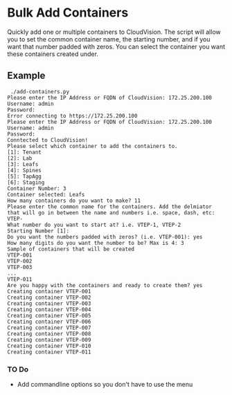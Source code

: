 # Bulk Add Containers
Quickly add one or multiple containers to CloudVision. The script will allow you to set the common container name, the starting number, and if you want that number padded with zeros. You can select the container you want these containers created under. 

## Example

```
 ./add-containers.py 
Please enter the IP Address or FQDN of CloudVision: 172.25.200.100
Username: admin
Password: 
Error connecting to https://172.25.200.100
Please enter the IP Address or FQDN of CloudVision: 172.25.200.100
Username: admin
Password: 
Conntected to CloudVision!
Please select which container to add the containers to.
[1]: Tenant
[2]: Lab
[3]: Leafs
[4]: Spines
[5]: TapAgg
[6]: Staging
Container Number: 3
Container selected: Leafs
How many containers do you want to make? 11
Please enter the common name for the containers. Add the delmiator that will go in between the name and numbers i.e. space, dash, etc: VTEP-
What number do you want to start at? i.e. VTEP-1, VTEP-2
Starting Number [1]: 
Do you want the numbers padded with zeros? (i.e. VTEP-001): yes
How many digits do you want the number to be? Max is 4: 3
Sample of containers that will be created
VTEP-001
VTEP-002
VTEP-003
...
VTEP-011
Are you happy with the containers and ready to create them? yes
Creating container VTEP-001
Creating container VTEP-002
Creating container VTEP-003
Creating container VTEP-004
Creating container VTEP-005
Creating container VTEP-006
Creating container VTEP-007
Creating container VTEP-008
Creating container VTEP-009
Creating container VTEP-010
Creating container VTEP-011
```

### TO Do
* Add commandline options so you don't have to use the menu